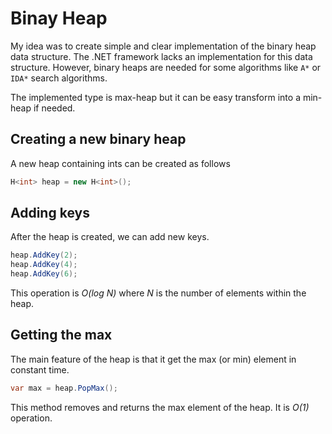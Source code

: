 # Binay Heap

My idea was to create simple and clear implementation of the binary heap data structure. The .NET framework lacks an implementation for this data structure. However, binary heaps are needed for some algorithms like `A*` or `IDA*` search algorithms.

The implemented type is max-heap but it can be easy transform into a min-heap if needed.


## Creating a new binary heap
A new heap containing ints can be created as follows
```C#
H<int> heap = new H<int>();
```

## Adding keys
After the heap is created, we can add new keys.
```C#
heap.AddKey(2);
heap.AddKey(4);
heap.AddKey(6);
```
This operation is  _O(log N)_ where _N_ is the number of elements within the heap.

## Getting the max
The main feature of the heap is that it get the max (or min) element in constant time.
```C#
var max = heap.PopMax();
```
This method removes and returns the max element of the heap. It is  _O(1)_ operation.
